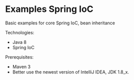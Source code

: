 # Examples Spring IoC

Basic examples for core Spring IoC, bean inheritance

Technologies:
- Java 8
- Spring IoC

Prerequisites:
- Maven 3
- Better use the newest version of IntelliJ IDEA, JDK 1.8_x.
